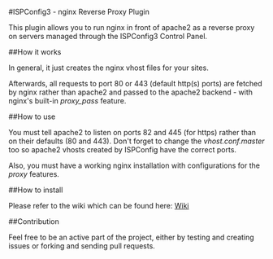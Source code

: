 #ISPConfig3 - nginx Reverse Proxy Plugin

This plugin allows you to run nginx in front of apache2 as a reverse proxy on servers managed through the ISPConfig3 Control Panel.


##How it works

In general, it just creates the nginx vhost files for your sites.

Afterwards, all requests to port 80 or 443 (default http(s) ports) are fetched by nginx rather than apache2 and passed to the apache2 backend - with nginx's built-in *proxy_pass* feature.


##How to use

You must tell apache2 to listen on ports 82 and 445 (for https) rather than on their defaults (80 and 443).
Don't forget to change the *vhost.conf.master* too so apache2 vhosts created by ISPConfig have the correct ports.

Also, you must have a working nginx installation with configurations for the *proxy* features.


##How to install

Please refer to the wiki which can be found here: [Wiki](https://github.com/Rackster/ispconfig-3-nginx-reverse-proxy/wiki)


##Contribution

Feel free to be an active part of the project, either by testing and creating issues or forking and sending pull requests.